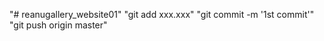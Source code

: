 "# reanugallery_website01" 
"git add xxx.xxx"
"git commit -m '1st commit'"
"git push origin master"
